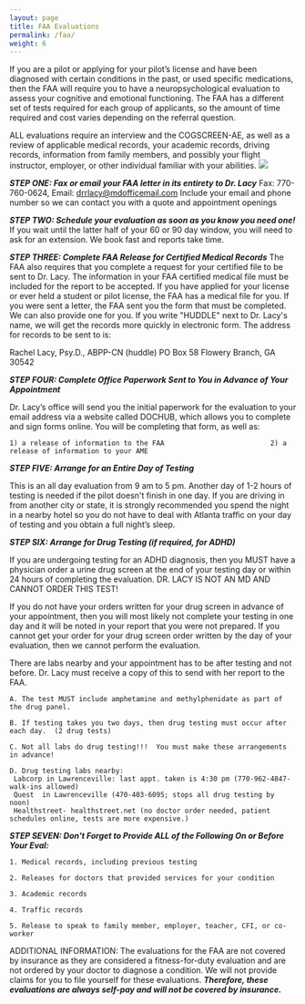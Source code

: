 ```yaml
---
layout: page
title: FAA Evaluations
permalink: /faa/
weight: 6
---
```


If you are a pilot or applying for your pilot’s license and have been diagnosed with certain conditions in the past, or used specific medications, then the FAA will require you to have a neuropsychological evaluation to assess your cognitive and emotional functioning. The FAA has a different set of tests required for each group of applicants, so the amount of time required and cost varies depending on the referral question. 

ALL evaluations require an interview and the COGSCREEN-AE, as well as a review of applicable medical records, your academic records, driving records, information from family members, and possibly your flight instructor, employer, or other individual familiar with your abilities. 
 <img src="images/image_0626.jpg">

***STEP ONE:     Fax or email your FAA letter in its entirety to Dr. Lacy***
Fax:  770-760-0624, Email: drrlacy@mdofficemail.com 
Include your email and phone number so we can contact you with a quote and appointment openings

***STEP TWO: 	Schedule your evaluation as soon as you know you need one!*** 
If you wait until the latter half of your 60 or 90 day window, you will need to ask for an extension. We book fast and reports take time.

***STEP THREE: Complete FAA Release for Certified Medical Records***
The FAA also requires that you complete a request for your certified file to be sent to Dr. Lacy. The information in your FAA certified medical file must be included for the report to be accepted.  If you have applied for your license or ever held a student or pilot license, the FAA has a medical file for you. If you were sent a letter, the FAA sent you the form that must be completed. We can also provide one for you. If you write "HUDDLE" next to Dr. Lacy's name, we will get the records more quickly in electronic form. The address for records to be sent to is: 

Rachel Lacy, Psy.D., ABPP-CN (huddle)
PO Box 58
Flowery Branch, GA 30542

***STEP FOUR: Complete Office Paperwork Sent to You in Advance of Your Appointment***

Dr. Lacy’s office will send you the initial paperwork for the evaluation to your email address via a website called DOCHUB, which allows you to complete and sign forms online.  You will be completing that form, as well as:

	1) a release of information to the FAA                          2) a release of information to your AME
	
***STEP FIVE:  Arrange for an Entire Day of Testing***

This is an all day evaluation from 9 am to 5 pm. Another day of 1-2 hours of testing is needed if the pilot doesn't finish in one day. 
If you are driving in from another city or state, it is strongly recommended you spend the night in a nearby hotel so you do not have to deal with Atlanta traffic on your day of testing and you obtain a full night’s sleep. 

***STEP SIX: Arrange for Drug Testing (if required, for ADHD)***
    
If you are undergoing testing for an ADHD diagnosis,  then you MUST have a physician order a urine drug screen at the end of your testing day or within 24 hours of completing the evaluation. DR. LACY IS NOT AN MD AND CANNOT ORDER THIS TEST! 

If you do not have your orders written for your drug screen in advance of your appointment, then you will most likely not complete your testing in one day and it will be noted in your report that you were not prepared.  If you cannot get your order for your drug screen order written by the day of your evaluation, then we cannot perform the evaluation. 

There are labs nearby and your appointment has to be after testing and not before. Dr. Lacy must receive a copy of this to send with her report to the FAA.       
	
 	A. The test MUST include amphetamine and methylphenidate as part of the drug panel. 
  
	B. If testing takes you two days, then drug testing must occur after each day.  (2 drug tests)
 
 	C. Not all labs do drug testing!!!  You must make these arrangements in advance!
  
  	D. Drug testing labs nearby: 
   	 Labcorp in Lawrenceville: last appt. taken is 4:30 pm (770-962-4847- walk-ins allowed) 
   	 Quest  in Lawrenceville (470-403-6095; stops all drug testing by noon) 
   	 Healthstreet- healthstreet.net (no doctor order needed, patient schedules online, tests are more expensive.)

***STEP SEVEN: Don't Forget to Provide ALL of the Following On or Before Your Eval:***

    1. Medical records, including previous testing
    
    2. Releases for doctors that provided services for your condition
    
    3. Academic records
    
    4. Traffic records
    
    5. Release to speak to family member, employer, teacher, CFI, or co-worker 

ADDITIONAL INFORMATION: The evaluations for the FAA are not covered by insurance as they are considered a fitness-for-duty evaluation and are not ordered by your doctor to diagnose a condition. We will not provide claims for you to file yourself for these evaluations.
 ***Therefore, these evaluations are always self-pay and will not be covered by insurance.*** 
